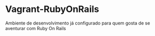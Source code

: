 # Vagrant-RubyOnRails
Ambiente de desenvolvimento já configurado para quem gosta de se aventurar com Ruby On Rails
